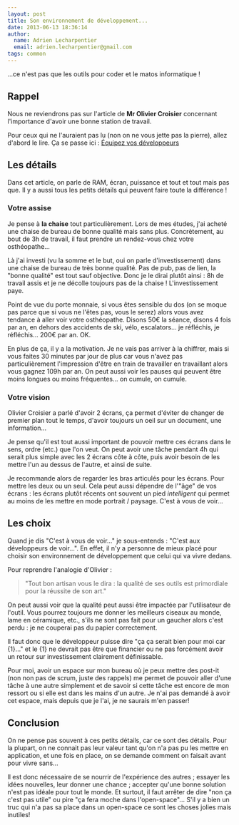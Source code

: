 ```yaml
---
layout: post
title: Son environnement de développement...
date: 2013-06-13 18:36:14
author:
  name: Adrien Lecharpentier
  email: adrien.lecharpentier@gmail.com
tags: common
---
```

...ce n'est pas que les outils pour coder et le matos informatique !

## Rappel

Nous ne reviendrons pas sur l'article de **Mr Olivier Croisier** concernant l'importance d'avoir une bonne station de travail.

Pour ceux qui ne l'auraient pas lu (non on ne vous jette pas la pierre), allez d'abord le lire. Ça se passe ici : [Équipez vos développeurs](http://thecodersbreakfast.net/index.php?post/2012/08/26/equipez-vos-d%C3%A9veloppeurs)

## Les détails

Dans cet article, on parle de RAM, écran, puissance et tout et tout mais pas que. Il y a aussi tous les petits détails qui peuvent faire toute la différence !

### Votre assise

Je pense à **la chaise** tout particulièrement. Lors de mes études, j'ai acheté une chaise de bureau de bonne qualité mais sans plus. Concrètement, au bout de 3h de travail, il faut prendre un rendez-vous chez votre osthéopathe...

Là j'ai investi (vu la somme et le but, oui on parle d'investissement) dans une chaise de bureau de très bonne qualité. Pas de pub, pas de lien, la "bonne qualité" est tout sauf objective. Donc je le dirai plutôt ainsi : 8h de travail assis et je ne décolle toujours pas de la chaise ! L'investissement paye.

Point de vue du porte monnaie, si vous êtes sensible du dos (on se moque pas parce que si vous ne l'êtes pas, vous le serez) alors vous avez tendance à aller voir votre osthéopathe. Disons 50€ la séance, disons 4 fois par an, en dehors des accidents de ski, vélo, escalators... je réfléchis, je réfléchis... 200€ par an. OK. 

En plus de ça, il y a la motivation. Je ne vais pas arriver à la chiffrer, mais si vous faites 30 minutes par jour de plus car vous n'avez pas particulièrement l'impression d'être en train de travailler en travaillant alors vous gagnez 109h par an. On peut aussi voir les pauses qui peuvent être moins longues ou moins fréquentes... on cumule, on cumule.

### Votre vision

Olivier Croisier a parlé d'avoir 2 écrans, ça permet d'éviter de changer de premier plan tout le temps, d'avoir toujours un oeil sur un document, une information... 

Je pense qu'il est tout aussi important de pouvoir mettre ces écrans dans le sens, ordre (etc.) que l'on veut. On peut avoir une tâche pendant 4h qui serait plus simple avec les 2 écrans côte à côte, puis avoir besoin de les mettre l'un au dessus de l'autre, et ainsi de suite.

Je recommande alors de regarder les bras articulés pour les écrans. Pour mettre les deux ou un seul. Cela peut aussi dépendre de l'"âge" de vos écrans : les écrans plutôt récents ont souvent un pied _intelligent_ qui permet au moins de les mettre en mode portrait / paysage. C'est à vous de voir...

## Les choix

Quand je dis "C'est à vous de voir..." je sous-entends : "C'est aux développeurs de voir...". En effet, il n'y a personne de mieux placé pour choisir son environnement de développement que celui qui va vivre dedans.

Pour reprendre l'analogie d'Olivier :

> "Tout bon artisan vous le dira : la qualité de ses outils est primordiale pour la réussite de son art."

On peut aussi voir que la qualité peut aussi être impactée par l'utilisateur de l'outil. Vous pourrez toujours me donner les meilleurs ciseaux au monde, lame en céramique, etc., s'ils ne sont pas fait pour un gaucher alors c'est perdu : je ne couperai pas du papier correctement.

Il faut donc que le développeur puisse dire "ça ça serait bien pour moi car {1}..." et le {1} ne devrait pas être que financier ou ne pas forcément avoir un retour sur investissement clairement définissable.

Pour moi, avoir un espace sur mon bureau où je peux mettre des post-it (non non pas de scrum, juste des rappels) me permet de pouvoir aller d'une tâche à une autre simplement et de savoir si cette tâche est encore de mon ressort ou si elle est dans les mains d'un autre. Je n'ai pas demandé à avoir cet espace, mais depuis que je l'ai, je ne saurais m'en passer!

## Conclusion

On ne pense pas souvent à ces petits détails, car ce sont des détails. Pour la plupart, on ne connait pas leur valeur tant qu'on n'a pas pu les mettre en application, et une fois en place, on se demande comment on faisait avant pour vivre sans...

Il est donc nécessaire de se nourrir de l'expérience des autres ; essayer les idées nouvelles, leur donner une chance ; accepter qu'une bonne solution n'est pas idéale pour tout le monde. Et surtout, il faut arrêter de dire "non ça c'est pas utile" ou pire "ça fera moche dans l'open-space"... S'il y a bien un truc qui n'a pas sa place dans un open-space ce sont les choses jolies mais inutiles!

